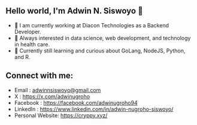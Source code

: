 ## Hello world, I'm Adwin N. Siswoyo 👋

- 🔭 I am currently working at Diacon Technologies as a Backend Developer.
- 📖 Always interested in data science, web development, and technology in health care.
- 🚀 Currently still learning and curious about GoLang, NodeJS, Python, and R.

## Connect with me:
- Email           : adwinnsiswoyo@gmail.com
- X               : https://x.com/adwinugroho
- Facebook        : https://facebook.com/adwinugroho94
- LinkedIn        : https://www.linkedin.com/in/adwin-nugroho-siswoyo/
- Personal Website: https://cryppy.xyz/



